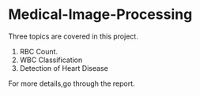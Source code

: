 # Medical-Image-Processing
Three topics are covered in this project.
1. RBC Count.
2. WBC Classification
3. Detection of Heart Disease

For more details,go through the report.
